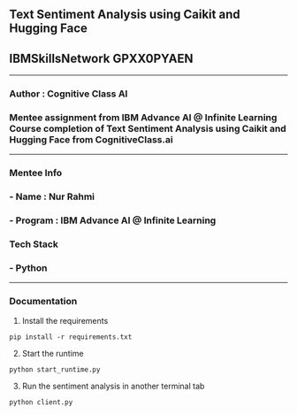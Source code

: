 ## Text Sentiment Analysis using Caikit and Hugging Face
## IBMSkillsNetwork GPXX0PYAEN
---
### Author : Cognitive Class AI
### Mentee assignment from IBM Advance AI @ Infinite Learning Course completion of Text Sentiment Analysis using Caikit and Hugging Face from CognitiveClass.ai
---
### Mentee Info
### - Name : Nur Rahmi
### - Program : IBM Advance AI @ Infinite Learning

### Tech Stack
### - Python
--- 
### Documentation
1. Install the requirements
```
pip install -r requirements.txt
```
2. Start the runtime
```
python start_runtime.py
```
3. Run the sentiment analysis in another terminal tab
```
python client.py
```


